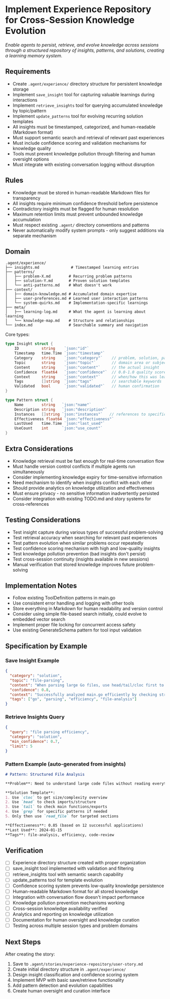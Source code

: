 # Implement Experience Repository for Cross-Session Knowledge Evolution

*Enable agents to persist, retrieve, and evolve knowledge across sessions through a structured repository of insights, patterns, and solutions, creating a learning memory system.*

## Requirements

- Create `.agent/experience/` directory structure for persistent knowledge storage
- Implement `save_insight` tool for capturing valuable learnings during interactions
- Implement `retrieve_insights` tool for querying accumulated knowledge by topic/pattern
- Implement `update_patterns` tool for evolving recurring solution templates
- All insights must be timestamped, categorized, and human-readable (Markdown format)
- Must support semantic search and retrieval of relevant past experiences
- Must include confidence scoring and validation mechanisms for knowledge quality
- Tools must prevent knowledge pollution through filtering and human oversight options
- Must integrate with existing conversation logging without disruption

## Rules

- Knowledge must be stored in human-readable Markdown files for transparency
- All insights require minimum confidence threshold before persistence
- Contradictory insights must be flagged for human resolution
- Maximum retention limits must prevent unbounded knowledge accumulation
- Must respect existing `.agent/` directory conventions and patterns
- Never automatically modify system prompts - only suggest additions via separate mechanism

## Domain

```
.agent/experience/
├── insights.md              # Timestamped learning entries
├── patterns/
│   ├── problem-X.md        # Recurring problem patterns
│   ├── solution-Y.md       # Proven solution templates
│   └── anti-patterns.md    # What doesn't work
├── context/
│   ├── domain-knowledge.md # Accumulated domain expertise
│   ├── user-preferences.md # Learned user interaction patterns
│   └── system-quirks.md    # Implementation-specific learnings
├── meta/
│   ├── learning-log.md     # What the agent is learning about learning
│   └── knowledge-map.md    # Structure and relationships
└── index.md                # Searchable summary and navigation
```

Core types:
```go
type Insight struct {
    ID          string    `json:"id"`
    Timestamp   time.Time `json:"timestamp"`
    Category    string    `json:"category"`    // problem, solution, pattern, anti-pattern
    Topic       string    `json:"topic"`       // domain area or subject
    Content     string    `json:"content"`     // the actual insight
    Confidence  float64   `json:"confidence"`  // 0.0-1.0 quality score
    Context     string    `json:"context"`     // when/how this was learned
    Tags        []string  `json:"tags"`        // searchable keywords
    Validated   bool      `json:"validated"`   // human confirmation
}

type Pattern struct {
    Name        string   `json:"name"`
    Description string   `json:"description"`
    Instances   []string `json:"instances"`   // references to specific insights
    Effectiveness float64 `json:"effectiveness"`
    LastUsed    time.Time `json:"last_used"`
    UseCount    int      `json:"use_count"`
}
```

## Extra Considerations

- Knowledge retrieval must be fast enough for real-time conversation flow
- Must handle version control conflicts if multiple agents run simultaneously
- Consider implementing knowledge expiry for time-sensitive information
- Need mechanism to identify when insights conflict with each other
- Should provide analytics on knowledge utilization and effectiveness
- Must ensure privacy - no sensitive information inadvertently persisted
- Consider integration with existing TODO.md and story systems for cross-references

## Testing Considerations

- Test insight capture during various types of successful problem-solving
- Test retrieval accuracy when searching for relevant past experiences
- Test pattern evolution when similar problems occur repeatedly
- Test confidence scoring mechanism with high and low-quality insights
- Test knowledge pollution prevention (bad insights don't persist)
- Test cross-session continuity (insights available in new sessions)
- Manual verification that stored knowledge improves future problem-solving

## Implementation Notes

- Follow existing ToolDefinition patterns in main.go
- Use consistent error handling and logging with other tools
- Store everything in Markdown for human readability and version control
- Consider using simple file-based search initially, could evolve to embedded vector search
- Implement proper file locking for concurrent access safety
- Use existing GenerateSchema pattern for tool input validation

## Specification by Example

### Save Insight Example
```json
{
  "category": "solution",
  "topic": "file-parsing",
  "content": "When parsing large Go files, use head/tail/cloc first to understand structure before full read_file. Saves time and provides better context for targeted analysis.",
  "confidence": 0.8,
  "context": "Successfully analyzed main.go efficiently by checking structure first",
  "tags": ["go", "parsing", "efficiency", "file-analysis"]
}
```

### Retrieve Insights Query
```json
{
  "query": "file parsing efficiency",
  "category": "solution",
  "min_confidence": 0.7,
  "limit": 5
}
```

### Pattern Example (auto-generated from insights)
```markdown
# Pattern: Structured File Analysis

**Problem**: Need to understand large code files without reading everything

**Solution Template**:
1. Use `cloc` to get size/complexity overview
2. Use `head` to check imports/structure  
3. Use `tail` to check main functions/exports
4. Use `grep` for specific patterns if needed
5. Only then use `read_file` for targeted sections

**Effectiveness**: 0.85 (based on 12 successful applications)
**Last Used**: 2024-01-15
**Tags**: file-analysis, efficiency, code-review
```

## Verification

- [ ] Experience directory structure created with proper organization
- [ ] save_insight tool implemented with validation and filtering
- [ ] retrieve_insights tool with semantic search capability
- [ ] update_patterns tool for template evolution
- [ ] Confidence scoring system prevents low-quality knowledge persistence
- [ ] Human-readable Markdown format for all stored knowledge
- [ ] Integration with conversation flow doesn't impact performance
- [ ] Knowledge pollution prevention mechanisms working
- [ ] Cross-session knowledge availability verified
- [ ] Analytics and reporting on knowledge utilization
- [ ] Documentation for human oversight and knowledge curation
- [ ] Testing across multiple session types and problem domains

## Next Steps

After creating the story:
1. Save to `.agent/stories/experience-repository/user-story.md`
2. Create initial directory structure in `.agent/experience/`
3. Design insight classification and confidence scoring system
4. Implement MVP with basic save/retrieve functionality
5. Add pattern detection and evolution capabilities
6. Create human oversight and curation interface